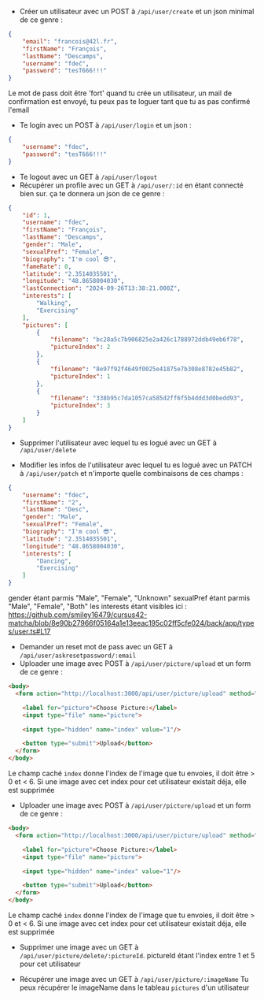 - Créer un utilisateur avec un POST à  `/api/user/create` et un json minimal de ce genre :
```json
{
    "email": "francois@42l.fr",
    "firstName": "François",
    "lastName": "Descamps",
    "username": "fdeĉ",
    "password": "tesT666!!!"
}
``` 
Le mot de pass doit être 'fort'
quand tu crée un utilisateur, un mail de confirmation est envoyé, tu peux pas te loguer tant que tu as pas confirmé l'email

- Te login avec un POST à `/api/user/login` et un json :
```json
{
    "username": "fdec",
    "password": "tesT666!!!"
}
```

- Te logout avec un GET à `/api/user/logout`
- Récupérer un profile avec un GET à `/api/user/:id` en étant connecté bien sur.
ça te donnera un json de ce genre :
```json
{
    "id": 1,
    "username": "fdec",
    "firstName": "François",
    "lastName": "Descamps",
    "gender": "Male",
    "sexualPref": "Female",
    "biography": "I'm cool 😎",
    "fameRate": 0,
    "latitude": "2.3514035501",
    "longitude": "48.8658004030",
    "lastConnection": "2024-09-26T13:38:21.000Z",
    "interests": [
        "Walking",
        "Exercising"
    ],
    "pictures": [
        {
            "filename": "bc28a5c7b906825e2a426c1788972ddb49eb6f78",
            "pictureIndex": 2
        },
        {
            "filename": "8e97f92f4649f0025e41875e7b308e8782e45b82",
            "pictureIndex": 1
        },
        {
            "filename": "338b95c7da1057ca585d2ff6f5b4ddd3d0bedd93",
            "pictureIndex": 3
        }
    ]
}
```

- Supprimer l'utilisateur avec lequel tu es logué avec un GET à `/api/user/delete`

- Modifier les infos de l'utilisateur avec lequel tu es logué avec un PATCH à `/api/user/patch` et n'importe quelle combinaisons de ces champs :
```json
{
    "username": "fdec",
    "firstName": "2",
    "lastName": "Desc",
    "gender": "Male",
    "sexualPref": "Female",
    "biography": "I'm cool 😎",
    "latitude": "2.3514035501",
    "longitude": "48.8658004030",
    "interests": [
        "Dancing",
        "Exercising"
    ]
}
```

gender étant parmis "Male", "Female", "Unknown"
sexualPref étant parmis "Male", "Female", "Both"
les interests étant  visibles ici  : https://github.com/smiley16479/cursus42-matcha/blob/8e90b27966f05164a1e13eeac195c02ff5cfe024/back/app/types/user.ts#L17

- Demander un reset mot de pass avec un GET à `/api/user/askresetpassword/:email`
- Uploader une image avec POST à `/api/user/picture/upload` et un form de ce genre :
```html
<body>
  <form action="http://localhost:3000/api/user/picture/upload" method="POST" enctype="multipart/form-data">  

    <label for="picture">Choose Picture:</label>
    <input type="file" name="picture">

    <input type="hidden" name="index" value="1"/>

    <button type="submit">Upload</button>
  </form>
</body>
```
Le champ caché `index` donne l'index de l'image que tu envoies, il doit être > 0 et < 6. Si une image avec cet index pour cet utilisateur existait déja, elle est supprimée

- Uploader une image avec POST à `/api/user/picture/upload` et un form de ce genre :
```html
<body>
  <form action="http://localhost:3000/api/user/picture/upload" method="POST" enctype="multipart/form-data">  

    <label for="picture">Choose Picture:</label>
    <input type="file" name="picture">

    <input type="hidden" name="index" value="1"/>

    <button type="submit">Upload</button>
  </form>
</body>
```
Le champ caché `index` donne l'index de l'image que tu envoies, il doit être > 0 et < 6. Si une image avec cet index pour cet utilisateur existait déja, elle est supprimée

- Supprimer une image avec un GET à `/api/user/picture/delete/:pictureId`.
pictureId étant l'index entre 1 et 5 pour cet utilisateur

- Récupérer une image avec un GET à `/api/user/picture/:imageName`
Tu peux récupérer le imageName dans le tableau `pictures` d'un utilisateur
